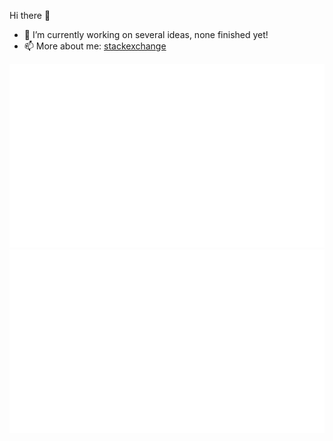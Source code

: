 Hi there 👋

- 🔭 I’m currently working on several ideas, none finished yet!
- 📫 More about me: [stackexchange](https://cs.stackexchange.com/users/1337/carlos-linares-l%c3%b3pez?tab=topactivity)

![](https://github.com/clinaresl/github-stats/blob/master/generated/overview.svg)
![](https://github.com/clinaresl/github-stats/blob/master/generated/languages.svg)
